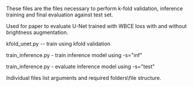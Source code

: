 These files are the files necessary to perform 
k-fold validation, inference training and final
evaluation against test set.

Used for paper to evaluate U-Net trained with 
WBCE loss with and without brightness augmentation.

kfold_unet.py  -- train using kfold validation

train_inference.py - train inference model using -s="inf"

train_inference.py - evaluate inference model using -s="test"

Individual files list arguments and required folders\file 
structure.
